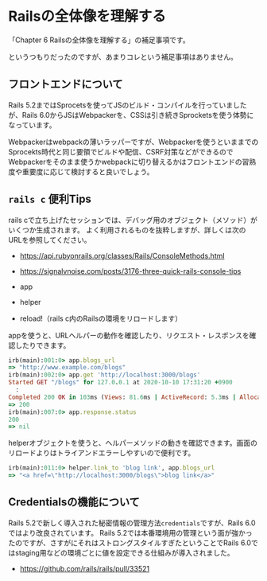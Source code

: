# Railsの全体像を理解する

「Chapter 6 Railsの全体像を理解する」の補足事項です。

というつもりだったのですが、あまりコレという補足事項はありません。

## フロントエンドについて

Rails 5.2まではSprocetsを使ってJSのビルド・コンパイルを行っていましたが、Rails 6.0からJSはWebpackerを、CSSは引き続きSprocketsを使う体勢になっています。

Webpackerはwebpackの薄いラッパーですが、Webpackerを使うといままでのSprocekts時代と同じ要領でビルドや配信、CSRF対策などができるのでWebpackerをそのまま使うかwebpackに切り替えるかはフロントエンドの習熟度や重要度に応じて検討すると良いでしょう。

## `rails c` 便利Tips

rails cで立ち上げたセッションでは、デバッグ用のオブジェクト（メソッド）がいくつか生成されます。
よく利用されるものを抜粋しますが、詳しくは次のURLを参照してください。

- https://api.rubyonrails.org/classes/Rails/ConsoleMethods.html
- https://signalvnoise.com/posts/3176-three-quick-rails-console-tips

- app
- helper
- reload!（rails c内のRailsの環境をリロードします）

appを使うと、URLヘルパーの動作を確認したり、リクエスト・レスポンスを確認したりできます。

```ruby
irb(main):001:0> app.blogs_url
=> "http://www.example.com/blogs"
irb(main):002:0> app.get 'http://localhost:3000/blogs'
Started GET "/blogs" for 127.0.0.1 at 2020-10-10 17:31:20 +0900
  :
Completed 200 OK in 103ms (Views: 81.6ms | ActiveRecord: 5.3ms | Allocations: 24689)
=> 200
irb(main):007:0> app.response.status
200
=> nil
```

helperオブジェクトを使うと、ヘルパーメソッドの動きを確認できます。画面のリロードよりはトライアンドエラーしやすいので便利です。

```ruby
irb(main):011:0> helper.link_to 'blog link', app.blogs_url
=> "<a href=\"http://localhost:3000/blogs\">blog link</a>"
```

## Credentialsの機能について

Rails 5.2で新しく導入された秘密情報の管理方法`credentials`ですが、Rails 6.0ではより改良されています。
Rails 5.2では本番環境用の管理という面が強かったのですが、さすがにそれはストロングスタイルすぎたということでRails 6.0ではstaging用などの環境ごとに値を設定できる仕組みが導入されました。

- https://github.com/rails/rails/pull/33521